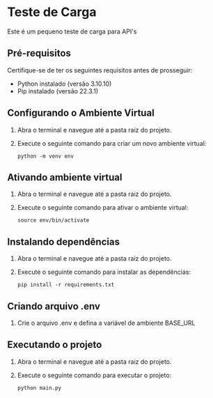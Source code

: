 # Teste de Carga

Este é um pequeno teste de carga para API's
## Pré-requisitos

Certifique-se de ter os seguintes requisitos antes de prosseguir:

- Python instalado (versão  3.10.10)
- Pip instalado (versão 22.3.1)

## Configurando o Ambiente Virtual

1. Abra o terminal e navegue até a pasta raiz do projeto.

2. Execute o seguinte comando para criar um novo ambiente virtual:

   ```shell
   python -m venv env

## Ativando ambiente virtual

1. Abra o terminal e navegue até a pasta raiz do projeto.
2. Execute o seguinte comando para ativar o ambiente virtual:

   ```shell
   source env/bin/activate

## Instalando dependências

1. Abra o terminal e navegue até a pasta raiz do projeto.
2. Execute o seguinte comando para instalar as dependências:

   ```shell
   pip install -r requirements.txt

## Criando arquivo .env

1. Crie o arquivo .env e defina a variável de ambiente BASE_URL

## Executando o projeto

1. Abra o terminal e navegue até a pasta raiz do projeto.
2. Execute o seguinte comando para executar o projeto:

   ```shell
   python main.py

